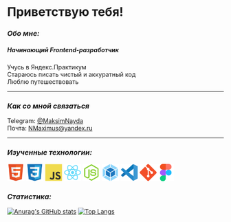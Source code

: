 # Приветствую тебя! 

### *Обо мне:*
##### Начинающий Frontend-разработчик
Учусь в Яндекс.Практикум  
Стараюсь писать чистый и аккуратный код  
Люблю путешествовать  

---

### *Как со мной связаться*
Telegram: [@MaksimNayda](https://t.me/NaydaMaksim)  
Почта: NMaximus@yandex.ru

---

### *Изученные технологии:*

<img src="https://raw.githubusercontent.com/NMaksG/NMaksG/1ad1afe050c18bef417fd5129163884fe082acb2/icon/html5-original.svg" title="html" alt="html" width="40" height="40" style="max-width: 100%">  <img src="https://raw.githubusercontent.com/NMaksG/NMaksG/1ad1afe050c18bef417fd5129163884fe082acb2/icon/css3-original.svg" title="css" alt="css" width="40" height="40" style="max-width: 100%">  <img src="https://raw.githubusercontent.com/NMaksG/NMaksG/1ad1afe050c18bef417fd5129163884fe082acb2/icon/javascript-original.svg" title="JavaScript" alt="JavaScript" width="40" height="40" style="max-width: 100%">  <img src="https://raw.githubusercontent.com/NMaksG/NMaksG/1ad1afe050c18bef417fd5129163884fe082acb2/icon/react-original.svg" title="react" alt="react" width="40" height="40" style="max-width: 100%">  <img src="https://raw.githubusercontent.com/NMaksG/NMaksG/1ad1afe050c18bef417fd5129163884fe082acb2/icon/nodejs-original.svg" title="nodejs" alt="nodejs" width="40" height="40" style="max-width: 100%">  <img src="https://raw.githubusercontent.com/NMaksG/NMaksG/1ad1afe050c18bef417fd5129163884fe082acb2/icon/webpack-original.svg" title="webpack" alt="webpack" width="40" height="40" style="max-width: 100%">  <img src="https://raw.githubusercontent.com/NMaksG/NMaksG/1ad1afe050c18bef417fd5129163884fe082acb2/icon/vscode-original.svg" title="vscode" alt="vscode" width="40" height="40" style="max-width: 100%">  <img src="https://raw.githubusercontent.com/NMaksG/NMaksG/1ad1afe050c18bef417fd5129163884fe082acb2/icon/git-original.svg" title="git" alt="git" width="40" height="40" style="max-width: 100%"><img src="https://raw.githubusercontent.com/NMaksG/NMaksG/1ad1afe050c18bef417fd5129163884fe082acb2/icon/figma-original.svg" title="figma" alt="figma" width="40" height="40" style="max-width: 100%">

### *Статистика:*

[![Anurag's GitHub stats](https://github-readme-stats.vercel.app/api?username=NMaksG&show_icons=true&theme=transparent)](https://github.com/anuraghazra/github-readme-stats)
[![Top Langs](https://github-readme-stats.vercel.app/api/top-langs/?username=NMaksG&langs_count=8&theme=transparent)](https://github.com/anuraghazra/github-readme-stats)
